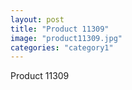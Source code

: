 ```yaml
---
layout: post
title: "Product 11309"
image: "product11309.jpg"
categories: "category1"
---
```

Product 11309
